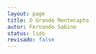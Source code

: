 ```yaml
---
layout: page
title: O Grande Mentecapto
autor: Fernando Sabino
status: lido
revisado: false
---
```

